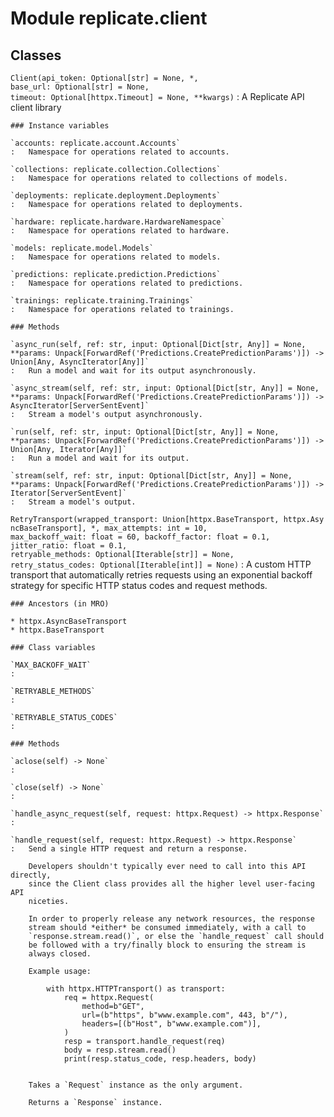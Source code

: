 Module replicate.client
=======================

Classes
-------

`Client(api_token: Optional[str] = None, *, base_url: Optional[str] = None, timeout: Optional[httpx.Timeout] = None, **kwargs)`
:   A Replicate API client library

    ### Instance variables

    `accounts: replicate.account.Accounts`
    :   Namespace for operations related to accounts.

    `collections: replicate.collection.Collections`
    :   Namespace for operations related to collections of models.

    `deployments: replicate.deployment.Deployments`
    :   Namespace for operations related to deployments.

    `hardware: replicate.hardware.HardwareNamespace`
    :   Namespace for operations related to hardware.

    `models: replicate.model.Models`
    :   Namespace for operations related to models.

    `predictions: replicate.prediction.Predictions`
    :   Namespace for operations related to predictions.

    `trainings: replicate.training.Trainings`
    :   Namespace for operations related to trainings.

    ### Methods

    `async_run(self, ref: str, input: Optional[Dict[str, Any]] = None, **params: Unpack[ForwardRef('Predictions.CreatePredictionParams')]) ‑> Union[Any, AsyncIterator[Any]]`
    :   Run a model and wait for its output asynchronously.

    `async_stream(self, ref: str, input: Optional[Dict[str, Any]] = None, **params: Unpack[ForwardRef('Predictions.CreatePredictionParams')]) ‑> AsyncIterator[ServerSentEvent]`
    :   Stream a model's output asynchronously.

    `run(self, ref: str, input: Optional[Dict[str, Any]] = None, **params: Unpack[ForwardRef('Predictions.CreatePredictionParams')]) ‑> Union[Any, Iterator[Any]]`
    :   Run a model and wait for its output.

    `stream(self, ref: str, input: Optional[Dict[str, Any]] = None, **params: Unpack[ForwardRef('Predictions.CreatePredictionParams')]) ‑> Iterator[ServerSentEvent]`
    :   Stream a model's output.

`RetryTransport(wrapped_transport: Union[httpx.BaseTransport, httpx.AsyncBaseTransport], *, max_attempts: int = 10, max_backoff_wait: float = 60, backoff_factor: float = 0.1, jitter_ratio: float = 0.1, retryable_methods: Optional[Iterable[str]] = None, retry_status_codes: Optional[Iterable[int]] = None)`
:   A custom HTTP transport that automatically retries requests using an exponential backoff strategy
    for specific HTTP status codes and request methods.

    ### Ancestors (in MRO)

    * httpx.AsyncBaseTransport
    * httpx.BaseTransport

    ### Class variables

    `MAX_BACKOFF_WAIT`
    :

    `RETRYABLE_METHODS`
    :

    `RETRYABLE_STATUS_CODES`
    :

    ### Methods

    `aclose(self) ‑> None`
    :

    `close(self) ‑> None`
    :

    `handle_async_request(self, request: httpx.Request) ‑> httpx.Response`
    :

    `handle_request(self, request: httpx.Request) ‑> httpx.Response`
    :   Send a single HTTP request and return a response.
        
        Developers shouldn't typically ever need to call into this API directly,
        since the Client class provides all the higher level user-facing API
        niceties.
        
        In order to properly release any network resources, the response
        stream should *either* be consumed immediately, with a call to
        `response.stream.read()`, or else the `handle_request` call should
        be followed with a try/finally block to ensuring the stream is
        always closed.
        
        Example usage:
        
            with httpx.HTTPTransport() as transport:
                req = httpx.Request(
                    method=b"GET",
                    url=(b"https", b"www.example.com", 443, b"/"),
                    headers=[(b"Host", b"www.example.com")],
                )
                resp = transport.handle_request(req)
                body = resp.stream.read()
                print(resp.status_code, resp.headers, body)
        
        
        Takes a `Request` instance as the only argument.
        
        Returns a `Response` instance.